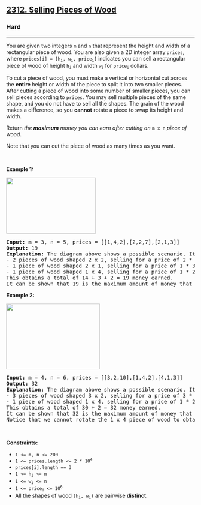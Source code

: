 <h2><a href="https://leetcode.com/problems/selling-pieces-of-wood/">2312. Selling Pieces of Wood</a></h2><h3>Hard</h3><hr><div style="user-select: auto;"><p style="user-select: auto;">You are given two integers <code style="user-select: auto;">m</code> and <code style="user-select: auto;">n</code> that represent the height and width of a rectangular piece of wood. You are also given a 2D integer array <code style="user-select: auto;">prices</code>, where <code style="user-select: auto;">prices[i] = [h<sub style="user-select: auto;">i</sub>, w<sub style="user-select: auto;">i</sub>, price<sub style="user-select: auto;">i</sub>]</code> indicates you can sell a rectangular piece of wood of height <code style="user-select: auto;">h<sub style="user-select: auto;">i</sub></code> and width <code style="user-select: auto;">w<sub style="user-select: auto;">i</sub></code> for <code style="user-select: auto;">price<sub style="user-select: auto;">i</sub></code> dollars.</p>

<p style="user-select: auto;">To cut a piece of wood, you must make a vertical or horizontal cut across the <strong style="user-select: auto;">entire</strong> height or width of the piece to split it into two smaller pieces. After cutting a piece of wood into some number of smaller pieces, you can sell pieces according to <code style="user-select: auto;">prices</code>. You may sell multiple pieces of the same shape, and you do not have to sell all the shapes. The grain of the wood makes a difference, so you <strong style="user-select: auto;">cannot</strong> rotate a piece to swap its height and width.</p>

<p style="user-select: auto;">Return <em style="user-select: auto;">the <strong style="user-select: auto;">maximum</strong> money you can earn after cutting an </em><code style="user-select: auto;">m x n</code><em style="user-select: auto;"> piece of wood</em>.</p>

<p style="user-select: auto;">Note that you can cut the piece of wood as many times as you want.</p>

<p style="user-select: auto;">&nbsp;</p>
<p style="user-select: auto;"><strong class="example" style="user-select: auto;">Example 1:</strong></p>
<img alt="" src="https://assets.leetcode.com/uploads/2022/04/27/ex1.png" style="width: 239px; height: 150px; user-select: auto;">
<pre style="user-select: auto;"><strong style="user-select: auto;">Input:</strong> m = 3, n = 5, prices = [[1,4,2],[2,2,7],[2,1,3]]
<strong style="user-select: auto;">Output:</strong> 19
<strong style="user-select: auto;">Explanation:</strong> The diagram above shows a possible scenario. It consists of:
- 2 pieces of wood shaped 2 x 2, selling for a price of 2 * 7 = 14.
- 1 piece of wood shaped 2 x 1, selling for a price of 1 * 3 = 3.
- 1 piece of wood shaped 1 x 4, selling for a price of 1 * 2 = 2.
This obtains a total of 14 + 3 + 2 = 19 money earned.
It can be shown that 19 is the maximum amount of money that can be earned.
</pre>

<p style="user-select: auto;"><strong class="example" style="user-select: auto;">Example 2:</strong></p>
<img alt="" src="https://assets.leetcode.com/uploads/2022/04/27/ex2new.png" style="width: 250px; height: 175px; user-select: auto;">
<pre style="user-select: auto;"><strong style="user-select: auto;">Input:</strong> m = 4, n = 6, prices = [[3,2,10],[1,4,2],[4,1,3]]
<strong style="user-select: auto;">Output:</strong> 32
<strong style="user-select: auto;">Explanation:</strong> The diagram above shows a possible scenario. It consists of:
- 3 pieces of wood shaped 3 x 2, selling for a price of 3 * 10 = 30.
- 1 piece of wood shaped 1 x 4, selling for a price of 1 * 2 = 2.
This obtains a total of 30 + 2 = 32 money earned.
It can be shown that 32 is the maximum amount of money that can be earned.
Notice that we cannot rotate the 1 x 4 piece of wood to obtain a 4 x 1 piece of wood.</pre>

<p style="user-select: auto;">&nbsp;</p>
<p style="user-select: auto;"><strong style="user-select: auto;">Constraints:</strong></p>

<ul style="user-select: auto;">
	<li style="user-select: auto;"><code style="user-select: auto;">1 &lt;= m, n &lt;= 200</code></li>
	<li style="user-select: auto;"><code style="user-select: auto;">1 &lt;= prices.length &lt;= 2 * 10<sup style="user-select: auto;">4</sup></code></li>
	<li style="user-select: auto;"><code style="user-select: auto;">prices[i].length == 3</code></li>
	<li style="user-select: auto;"><code style="user-select: auto;">1 &lt;= h<sub style="user-select: auto;">i</sub> &lt;= m</code></li>
	<li style="user-select: auto;"><code style="user-select: auto;">1 &lt;= w<sub style="user-select: auto;">i</sub> &lt;= n</code></li>
	<li style="user-select: auto;"><code style="user-select: auto;">1 &lt;= price<sub style="user-select: auto;">i</sub> &lt;= 10<sup style="user-select: auto;">6</sup></code></li>
	<li style="user-select: auto;">All the shapes of wood <code style="user-select: auto;">(h<sub style="user-select: auto;">i</sub>, w<sub style="user-select: auto;">i</sub>)</code> are pairwise <strong style="user-select: auto;">distinct</strong>.</li>
</ul>
</div>